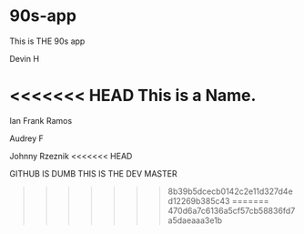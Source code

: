 # 90s-app
This is THE 90s app

Devin H

<<<<<<< HEAD
This is a Name.
=======
Ian Frank Ramos

Audrey F

Johnny Rzeznik
<<<<<<< HEAD


GITHUB IS DUMB
THIS IS THE DEV MASTER
>>>>>>> 8b39b5dcecb0142c2e11d327d4ed12269b385c43
=======
>>>>>>> 470d6a7c6136a5cf57cb58836fd7a5daeaaa3e1b
